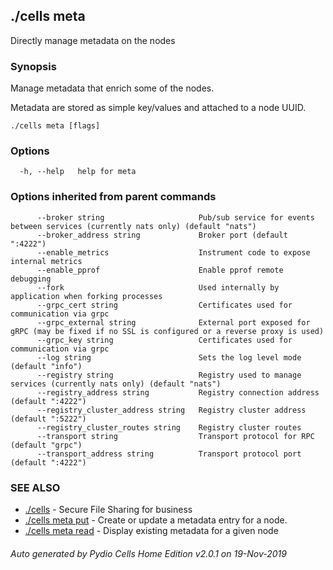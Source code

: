 ## ./cells meta

Directly manage metadata on the nodes

### Synopsis

Manage metadata that enrich some of the nodes.

Metadata are stored as simple key/values and attached to a node UUID.


```
./cells meta [flags]
```

### Options

```
  -h, --help   help for meta
```

### Options inherited from parent commands

```
      --broker string                     Pub/sub service for events between services (currently nats only) (default "nats")
      --broker_address string             Broker port (default ":4222")
      --enable_metrics                    Instrument code to expose internal metrics
      --enable_pprof                      Enable pprof remote debugging
      --fork                              Used internally by application when forking processes
      --grpc_cert string                  Certificates used for communication via grpc
      --grpc_external string              External port exposed for gRPC (may be fixed if no SSL is configured or a reverse proxy is used)
      --grpc_key string                   Certificates used for communication via grpc
      --log string                        Sets the log level mode (default "info")
      --registry string                   Registry used to manage services (currently nats only) (default "nats")
      --registry_address string           Registry connection address (default ":4222")
      --registry_cluster_address string   Registry cluster address (default ":5222")
      --registry_cluster_routes string    Registry cluster routes
      --transport string                  Transport protocol for RPC (default "grpc")
      --transport_address string          Transport protocol port (default ":4222")
```

### SEE ALSO

* [./cells](./cells)	 - Secure File Sharing for business
* [./cells meta put](./cells-meta-put)	 - Create or update a metadata entry for a node.
* [./cells meta read](./cells-meta-read)	 - Display existing metadata for a given node

###### Auto generated by Pydio Cells Home Edition v2.0.1 on 19-Nov-2019
